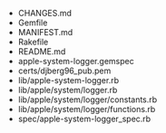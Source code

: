 * CHANGES.md
* Gemfile
* MANIFEST.md
* Rakefile
* README.md
* apple-system-logger.gemspec
* certs/djberg96_pub.pem
* lib/apple-system-logger.rb
* lib/apple/system/logger.rb
* lib/apple/system/logger/constants.rb
* lib/apple/system/logger/functions.rb
* spec/apple-system-logger_spec.rb
